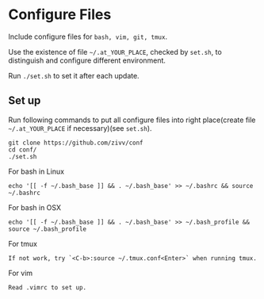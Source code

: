 Configure Files
====

Include configure files for `bash, vim, git, tmux`.

Use the existence of file `~/.at_YOUR_PLACE`, checked by `set.sh`, to distinguish and configure different environment.

Run `./set.sh` to set it after each update.


Set up
----

Run following commands to put all configure files into right place(create file `~/.at_YOUR_PLACE` if necessary)(see `set.sh`).

    git clone https://github.com/zivv/conf
    cd conf/
    ./set.sh

For bash in Linux

    echo '[[ -f ~/.bash_base ]] && . ~/.bash_base' >> ~/.bashrc && source ~/.bashrc

For bash in OSX

    echo '[[ -f ~/.bash_base ]] && . ~/.bash_base' >> ~/.bash_profile && source ~/.bash_profile

For tmux

    If not work, try `<C-b>:source ~/.tmux.conf<Enter>` when running tmux.

For vim

    Read .vimrc to set up.
